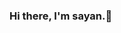 ### Hi there, I'm sayan.👋

<!--
**insect404/insect404** is a ✨ _special_ ✨ repository because its `README.md` (this file) appears on your GitHub profile.

Here are some ideas to get you started:

- 🔭 I’m currently working on ...Blockchain
- 🌱 I’m currently learning ...Blockchain
- 🤔 I’m looking for help with ...aws
- 💬 Ask me about ...anything I guess
- 📫 How to reach me: ...[email](sayan.ak508s@gmail.com)
- 😄 Pronouns: ...he/him
- ⚡ Fun fact: ...Black is actually not a color;)
-->

